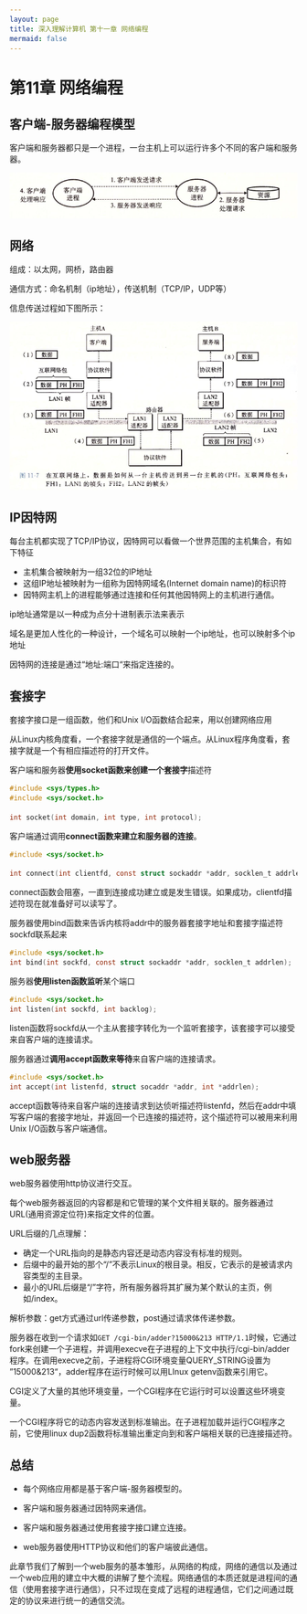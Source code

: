 ```yaml
---
layout: page
title: 深入理解计算机 第十一章 网络编程
mermaid: false
---
```


# 第11章 网络编程

## 客户端-服务器编程模型

客户端和服务器都只是一个进程，一台主机上可以运行许多个不同的客户端和服务器。

![1548337285826](../img/1548337285826.png)

## 网络

组成：以太网，网桥，路由器

通信方式：命名机制（ip地址），传送机制（TCP/IP，UDP等）

信息传送过程如下图所示：

![1548337907380](../img/1548337907380.png)



## IP因特网

每台主机都实现了TCP/IP协议，因特网可以看做一个世界范围的主机集合，有如下特征

- 主机集合被映射为一组32位的IP地址
- 这组IP地址被映射为一组称为因特网域名(Internet domain name)的标识符
- 因特网主机上的进程能够通过连接和任何其他因特网上的主机进行通信。



ip地址通常是以一种成为点分十进制表示法来表示

域名是更加人性化的一种设计，一个域名可以映射一个ip地址，也可以映射多个ip地址

因特网的连接是通过“地址:端口“来指定连接的。



## 套接字

套接字接口是一组函数，他们和Unix I/O函数结合起来，用以创建网络应用

从Linux内核角度看，一个套接字就是通信的一个端点。从Linux程序角度看，套接字就是一个有相应描述符的打开文件。

客户端和服务器**使用socket函数来创建一个套接字**描述符

```c
#include <sys/types.h>
#include <sys/socket.h>

int socket(int domain, int type, int protocol);
```

客户端通过调用**connect函数来建立和服务器的连接**。

```c
#include <sys/socket.h>

int connect(int clientfd, const struct sockaddr *addr, socklen_t addrlen);
```

connect函数会阻塞，一直到连接成功建立或是发生错误。如果成功，clientfd描述符现在就准备好可以读写了。

服务器使用bind函数来告诉内核将addr中的服务器套接字地址和套接字描述符sockfd联系起来

```c
#include <sys/socket.h>
int bind(int sockfd, const struct sockaddr *addr, socklen_t addrlen);
```

服务器**使用listen函数监听**某个端口

```c
#include <sys/socket.h>
int listen(int sockfd, int backlog);
```

listen函数将sockfd从一个主从套接字转化为一个监听套接字，该套接字可以接受来自客户端的连接请求。

服务器通过**调用accept函数来等待**来自客户端的连接请求。

```c
#include <sys/socket.h>
int accept(int listenfd, struct socaddr *addr, int *addrlen);
```

accept函数等待来自客户端的连接请求到达侦听描述符listenfd，然后在addr中填写客户端的套接字地址，并返回一个已连接的描述符，这个描述符可以被用来利用Unix I/O函数与客户端通信。



## web服务器

web服务器使用http协议进行交互。

每个web服务器返回的内容都是和它管理的某个文件相关联的。服务器通过URL(通用资源定位符)来指定文件的位置。

URL后缀的几点理解：

- 确定一个URL指向的是静态内容还是动态内容没有标准的规则。
- 后缀中的最开始的那个“/”不表示Linux的根目录。相反，它表示的是被请求内容类型的主目录。
- 最小的URL后缀是“/”字符，所有服务器将其扩展为某个默认的主页，例如/index。



解析参数：get方式通过url传递参数，post通过请求体传递参数。

服务器在收到一个请求如`GET /cgi-bin/adder?15000&213 HTTP/1.1`时候，它通过fork来创建一个子进程，并调用execve在子进程的上下文中执行/cgi-bin/adder程序。在调用execve之前，子进程将CGI环境变量QUERY_STRING设置为 ”15000&213“，adder程序在运行时候可以用LInux getenv函数来引用它。

CGI定义了大量的其他环境变量，一个CGI程序在它运行时可以设置这些环境变量。

一个CGI程序将它的动态内容发送到标准输出。在子进程加载并运行CGI程序之前，它使用linux dup2函数将标准输出重定向到和客户端相关联的已连接描述符。



## 总结

- 每个网络应用都是基于客户端-服务器模型的。

- 客户端和服务器通过因特网来通信。

- 客户端和服务器通过使用套接字接口建立连接。

- web服务器使用HTTP协议和他们的客户端彼此通信。

此章节我们了解到一个web服务的基本雏形，从网络的构成，网络的通信以及通过一个web应用的建立中大概的讲解了整个流程。网络通信的本质还就是进程间的通信（使用套接字进行通信），只不过现在变成了远程的进程通信，它们之间通过既定的协议来进行统一的通信交流。